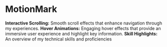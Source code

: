 # MotionMark
**Interactive Scrolling:** Smooth scroll effects that enhance navigation through my experiences.
**Hover Animations:** Engaging hover effects that provide an immersive user experience and highlight key information.
**Skill Highlights:** An overview of my technical skills and proficiencies
